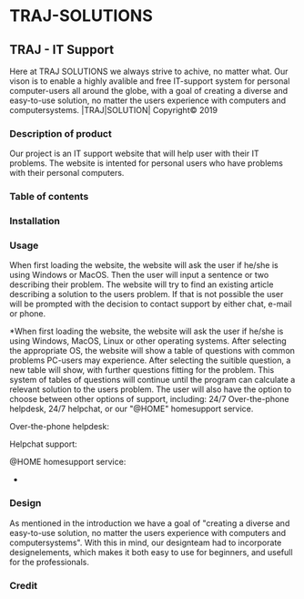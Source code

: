 # TRAJ-SOLUTIONS

## TRAJ - IT Support

Here at TRAJ SOLUTIONS we always strive to achive, no matter what.
Our vison is to enable a highly avalible and free IT-support system for personal computer-users all around the globe, with a goal of creating a diverse and easy-to-use solution, no matter the users experience with computers and computersystems. 
|TRAJ|SOLUTION| Copyright© 2019

### Description of product
Our project is an IT support website that will help user with their IT problems. The website is intented for personal users who have problems with their personal computers. 



### Table of contents

### Installation

### Usage
When first loading the website, the website will ask the user if he/she is using Windows or MacOS. Then the user will input a sentence or two describing their problem. The website will try to find an existing article describing a solution to the users problem. If that is not possible the user will be prompted with the decision to contact support by either chat, e-mail or phone.

*When first loading the website, the website will ask the user if he/she is using Windows, MacOS, Linux or other operating systems. After selecting the appropriate OS, the website will show a table of questions with common problems PC-users may experience. After selecting the suitible question, a new table will show, with further questions fitting for the problem. This system of tables of questions will continue until the program can calculate a relevant solution to the users problem. The user will also have the option to choose between other options of support, including: 24/7 Over-the-phone helpdesk, 24/7 helpchat, or our "@HOME" homesupport service.

Over-the-phone helpdesk: 

Helpchat support:

@HOME homesupport service:

*
### Design 
As mentioned in the introduction we have a goal of "creating a diverse and easy-to-use solution, no matter the users experience with computers and computersystems". With this in mind, our designteam had to incorporate designelements, which makes it both easy to use for beginners, and usefull for the professionals.

### Credit

